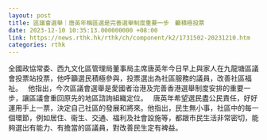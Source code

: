 ```yaml
---
layout: post
title: 區議會選舉｜唐英年稱區選是完善選舉制度重要一步　籲積極投票
date: 2023-12-10 10:35:13.000000000 +08:00
link: https://news.rthk.hk/rthk/ch/component/k2/1731502-20231210.htm
categories: rthk
---
```


全國政協常委、西九文化區管理局董事局主席唐英年今日早上與家人在九龍塘區議會投票站投票，他呼籲選民積極參與，投票選出為社區服務的議員，改善社區福祉。
 
他指出，今次區議會選舉是愛國者治港及完善香港選舉制度安排的重要一步，讓區議會重回原先的地區諮詢組織定位。
 
唐英年希望選民盡公民責任，好好運用手上一票，決定自己社區的發展和將來。他指出，民生無小事，社區中的每一個環節，例如居住、衞生、交通、福利及社會設施等，都跟市民生活非常密切，能夠選出有能力、有擔當的區議員，對改善民生定有裨益。
